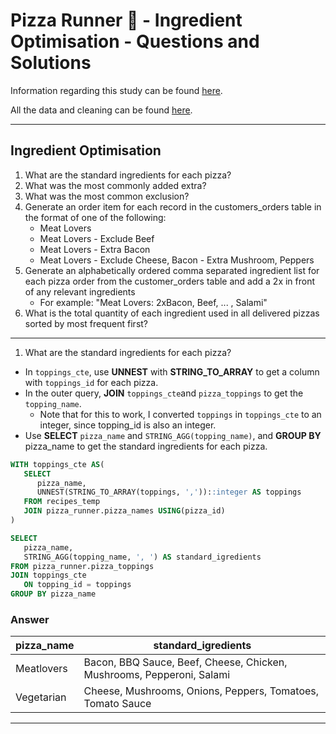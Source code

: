# Pizza Runner 🍕 - Ingredient Optimisation - Questions and Solutions

Information regarding this study can be found [here](https://github.com/rodrigueslara/8-week-sql-challenge/blob/main/Case%20Study%20%232%20-%20Pizza%20Runner/README.md).

All the data and cleaning can be found [here](https://github.com/rodrigueslara/8-week-sql-challenge/blob/main/Case%20Study%20%232%20-%20Pizza%20Runner/0.%20%20Data%20%26%20Cleaning.md).

---

## Ingredient Optimisation

1. What are the standard ingredients for each pizza?
2. What was the most commonly added extra?
3. What was the most common exclusion?
4. Generate an order item for each record in the customers_orders table in the format of one of the following:
   - Meat Lovers
   - Meat Lovers - Exclude Beef
   - Meat Lovers - Extra Bacon
   - Meat Lovers - Exclude Cheese, Bacon - Extra Mushroom, Peppers
5. Generate an alphabetically ordered comma separated ingredient list for each pizza order from the customer_orders table and add a 2x in front of any relevant ingredients
   - For example: "Meat Lovers: 2xBacon, Beef, ... , Salami"
7. What is the total quantity of each ingredient used in all delivered pizzas sorted by most frequent first?

---

1. What are the standard ingredients for each pizza?

* In `toppings_cte`, use **UNNEST** with **STRING_TO_ARRAY** to get a column with `toppings_id` for each pizza.
* In the outer query, **JOIN** `toppings_cte`and `pizza_toppings` to get the `topping_name`.
  * Note that for this to work, I converted `toppings` in `toppings_cte` to an integer, since topping_id is also an integer.
* Use **SELECT** `pizza_name` and `STRING_AGG(topping_name)`, and **GROUP BY** pizza_name to get the standard ingredients for each pizza.

```sql
WITH toppings_cte AS(
   SELECT
      pizza_name,
      UNNEST(STRING_TO_ARRAY(toppings, ','))::integer AS toppings
   FROM recipes_temp
   JOIN pizza_runner.pizza_names USING(pizza_id)
)

SELECT
   pizza_name,
   STRING_AGG(topping_name, ', ') AS standard_igredients
FROM pizza_runner.pizza_toppings
JOIN toppings_cte
   ON topping_id = toppings
GROUP BY pizza_name
```

### Answer

| pizza_name | standard_igredients                                                   |
| ---------- | --------------------------------------------------------------------- |
| Meatlovers | Bacon, BBQ Sauce, Beef, Cheese, Chicken, Mushrooms, Pepperoni, Salami |
| Vegetarian | Cheese, Mushrooms, Onions, Peppers, Tomatoes, Tomato Sauce            |

---
